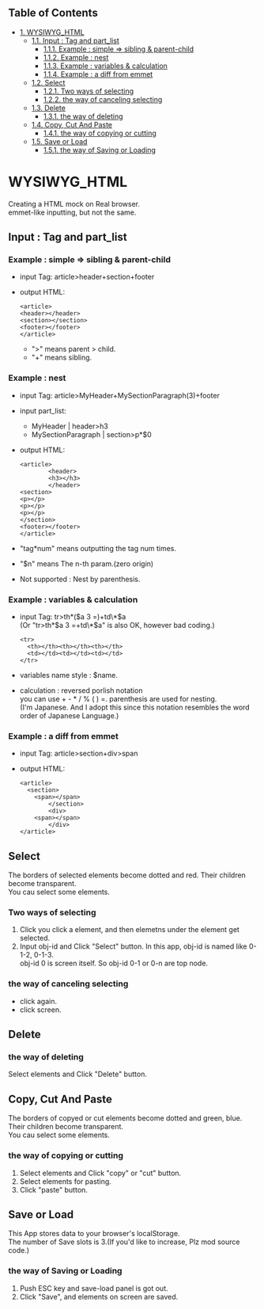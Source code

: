 <nav id="table-of-contents">
<h2>Table of Contents</h2>
<div id="text-table-of-contents">
<ul>
<li><a href="#sec-1">1. WYSIWYG_HTML</a>
<ul>
<li><a href="#sec-1-1">1.1. Input : Tag and part_list</a>
<ul>
<li><a href="#sec-1-1-1">1.1.1. Example : simple =&gt; sibling &amp; parent-child</a></li>
<li><a href="#sec-1-1-2">1.1.2. Example : nest</a></li>
<li><a href="#sec-1-1-3">1.1.3. Example : variables &amp; calculation</a></li>
<li><a href="#sec-1-1-4">1.1.4. Example : a diff from emmet</a></li>
</ul>
</li>
<li><a href="#sec-1-2">1.2. Select</a>
<ul>
<li><a href="#sec-1-2-1">1.2.1. Two ways of selecting</a></li>
<li><a href="#sec-1-2-2">1.2.2. the way of canceling selecting</a></li>
</ul>
</li>
<li><a href="#sec-1-3">1.3. Delete</a>
<ul>
<li><a href="#sec-1-3-1">1.3.1. the way of deleting</a></li>
</ul>
</li>
<li><a href="#sec-1-4">1.4. Copy, Cut And Paste</a>
<ul>
<li><a href="#sec-1-4-1">1.4.1. the way of copying or cutting</a></li>
</ul>
</li>
<li><a href="#sec-1-5">1.5. Save or Load</a>
<ul>
<li><a href="#sec-1-5-1">1.5.1. the way of Saving or Loading</a></li>
</ul>
</li>
</ul>
</li>
</ul>
</div>
</nav>


# WYSIWYG\_HTML<a id="sec-1"></a>

Creating a HTML mock on Real browser.  
        emmet-like inputting, but not the same.

## Input : Tag and part\_list<a id="sec-1-1"></a>

### Example : simple => sibling & parent-child<a id="sec-1-1-1"></a>

-   input Tag:
    article>header+section+footer
-   output HTML:
    
        <article>
        <header></header>
        <section></section>
        <footer></footer>
        </article>
    
    -   ">" means parent > child.
    -   "+" means sibling.

### Example : nest<a id="sec-1-1-2"></a>

-   input Tag:
    article>MyHeader+MySectionParagraph(3)+footer
-   input part\_list:
    -   MyHeader | header>h3
    -   MySectionParagraph | section>p\*$0
-   output HTML:
    
        <article>
                <header>
                <h3></h3>
                </header>
        <section>
        <p></p>
        <p></p>
        <p></p>
        </section>
        <footer></footer>
        </article>
-   "tag\*num" means outputting the tag num times.
-   "$n" means The n-th param.(zero origin)
-   Not supported : Nest by parenthesis.

### Example : variables & calculation<a id="sec-1-1-3"></a>

-   input Tag:
    tr>th\*($a 3 =)+td\*$a  
                     (Or "tr>th\*$a 3 =+td\*$a" is also OK, however bad coding.)
    
        <tr>
          <th></th><th></th><th></th>
          <td></td><td></td><td></td>
        </tr>
-   variables name style : $name.
-   calculation : reversed porlish notation  
                            you can use  + - \* / % ( ) =. parenthesis are used for nesting.  
                            (I'm Japanese. And I adopt this since this notation resembles the word order of Japanese Language.)

### Example : a diff from emmet<a id="sec-1-1-4"></a>

-   input Tag:
    article>section+div>span
-   output HTML:
    
        <article>
          <section>
            <span></span>
                </section>
                <div>
            <span></span>
                </div>
        </article>

## Select<a id="sec-1-2"></a>

The borders of selected elements become dotted and red. Their children become transparent.  
         You cau select some elements.

### Two ways of selecting<a id="sec-1-2-1"></a>

1.  Click
    you click a element, and then elemetns under the element get selected.
2.  Input obj-id and Click "Select" button.
    In this app, obj-id is named like 0-1-2, 0-1-3.   
                     obj-id 0 is screen itself. So obj-id 0-1 or 0-n are top node.

### the way of canceling selecting<a id="sec-1-2-2"></a>

-   click again.
-   click screen.

## Delete<a id="sec-1-3"></a>

### the way of deleting<a id="sec-1-3-1"></a>

Select elements and Click "Delete" button.

## Copy, Cut And Paste<a id="sec-1-4"></a>

The borders of copyed or cut elements become dotted and green, blue. Their children become transparent.  
         You cau select some elements.

### the way of copying or cutting<a id="sec-1-4-1"></a>

1.  Select elements and Click "copy" or "cut" button.
2.  Select elements for pasting.
3.  Click "paste" button.

## Save or Load<a id="sec-1-5"></a>

This App stores data to your browser's localStorage.  
         The number of Save slots is 3.(If you'd like to increase, Plz mod source code.)

### the way of Saving or Loading<a id="sec-1-5-1"></a>

1.  Push ESC key and save-load panel is got out.
2.  Click "Save", and elements on screen are saved.

